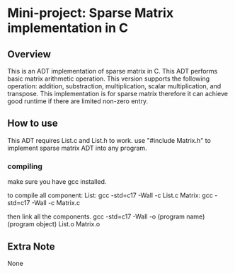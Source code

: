 # Mini-project: Sparse Matrix implementation in C

## Overview

This is an ADT implementation of sparse matrix in C. This ADT performs basic matrix arithmetic operation. This version supports the following operation:
addition, substraction, multiplication, scalar multiplication, and transpose. This implementation is for sparse matrix therefore it can achieve good runtime
if there are limited non-zero entry.   

## How to use

This ADT requires List.c and List.h to work. use "#include Matrix.h" to implement sparse matrix ADT into any program. 

### compiling

make sure you have gcc installed.

to compile all component:
List: gcc -std=c17 -Wall -c List.c
Matrix: gcc -std=c17 -Wall -c Matrix.c

then link all the components. gcc -std=c17 -Wall -o (program name) (program object) List.o Matrix.o

## Extra Note
None


